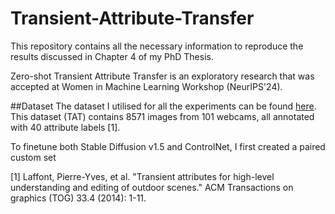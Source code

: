 # Transient-Attribute-Transfer
This repository contains all the necessary information to reproduce the results discussed in Chapter 4 of my PhD Thesis. 

Zero-shot Transient Attribute Transfer is an exploratory research that was accepted at Women in Machine Learning Workshop (NeurIPS'24).

##Dataset
The dataset I utilised for all the experiments can be found [here](http://transattr.cs.brown.edu/). This dataset (TAT) contains 8571 images from 101 webcams, all annotated with 40 attribute labels [1].

To finetune both Stable Diffusion v1.5 and ControlNet, I first created a paired custom set 







[1] Laffont, Pierre-Yves, et al. "Transient attributes for high-level understanding and editing of outdoor scenes." ACM Transactions on graphics (TOG) 33.4 (2014): 1-11.
